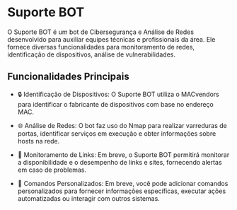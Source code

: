 # Suporte BOT

O Suporte BOT é um bot de Cibersegurança e Análise de Redes desenvolvido para auxiliar equipes técnicas e profissionais da área. Ele fornece diversas funcionalidades para monitoramento de redes, identificação de dispositivos, análise de vulnerabilidades.

## Funcionalidades Principais

- 🔒 Identificação de Dispositivos: O Suporte BOT utiliza o MACvendors para identificar o fabricante de dispositivos com base no endereço MAC.

- 🌐 Análise de Redes: O bot faz uso do Nmap para realizar varreduras de portas, identificar serviços em execução e obter informações sobre hosts na rede.

- 📡 Monitoramento de Links: Em breve, o Suporte BOT permitirá monitorar a disponibilidade e o desempenho de links e sites, fornecendo alertas em caso de problemas.

- 🚀 Comandos Personalizados: Em breve, você pode adicionar comandos personalizados para fornecer informações específicas, executar ações automatizadas ou interagir com outros sistemas.